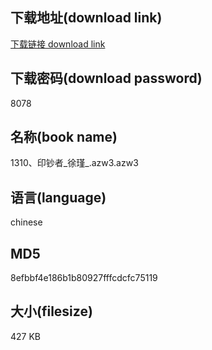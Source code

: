 ## 下载地址(download link)
[下载链接 download link](https://voluble-croquembouche-d321dc.netlify.app/?s=1310%E3%80%81%E5%8D%B0%E9%92%9E%E8%80%85_%E5%BE%90%E7%91%BE_.azw3)

## 下载密码(download password)
8078

## 名称(book name)
1310、印钞者_徐瑾_.azw3.azw3

## 语言(language)
chinese

## MD5
8efbbf4e186b1b80927fffcdcfc75119

## 大小(filesize)
427 KB
